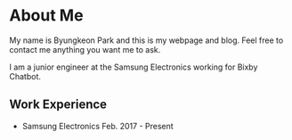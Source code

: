 # About Me

My name is Byungkeon Park and this is my webpage and blog. Feel free to contact me anything you want me to ask.

I am a junior engineer at the Samsung Electronics working for Bixby Chatbot.






## Work Experience
* Samsung Electronics
  Feb. 2017 - Present
